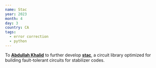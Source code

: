 ```yaml
---
name: Stac
year: 2023
month: 4
day: 3
country: CA
tags:
  - error correction
  - python
---
```

To **[Abdullah Khalid](https://abdullahkhalid.com/)** to further develop **[stac](https://github.com/abdullahkhalids/stac)**, a circuit library optimized for building fault-tolerant circuits for stabilizer codes.
